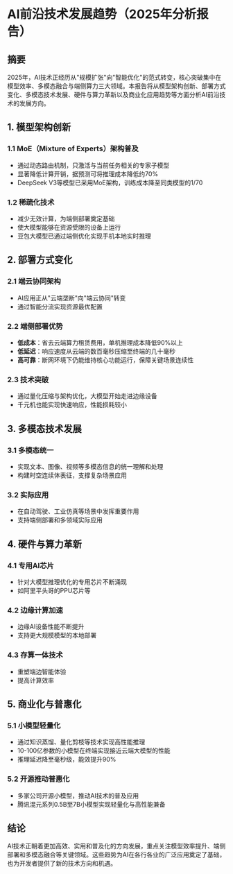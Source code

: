 # AI前沿技术发展趋势（2025年分析报告）

## 摘要

2025年，AI技术正经历从"规模扩张"向"智能优化"的范式转变，核心突破集中在模型效率、多模态融合与端侧算力三大领域。本报告将从模型架构创新、部署方式变化、多模态技术发展、硬件与算力革新以及商业化应用趋势等方面分析AI前沿技术的发展方向。

## 1. 模型架构创新

### 1.1 MoE（Mixture of Experts）架构普及
- 通过动态路由机制，只激活与当前任务相关的专家子模型
- 显著降低计算开销，据预测可将推理成本降低约70%
- DeepSeek V3等模型已采用MoE架构，训练成本降至同类模型的1/70

### 1.2 稀疏化技术
- 减少无效计算，为端侧部署奠定基础
- 使大模型能够在资源受限的设备上运行
- 豆包大模型已通过端侧优化实现手机本地实时推理

## 2. 部署方式变化

### 2.1 端云协同架构
- AI应用正从"云端垄断"向"端云协同"转变
- 通过智能分流实现资源最优配置

### 2.2 端侧部署优势
- **低成本**：省去云端算力租赁费用，单机推理成本降低90%以上
- **低延迟**：响应速度从云端的数百毫秒压缩至终端的几十毫秒
- **高可靠**：断网环境下仍能维持核心功能运行，保障关键场景连续性

### 2.3 技术突破
- 通过量化压缩与架构优化，大模型开始走进边缘设备
- 千元机也能实现快速响应，性能损耗较小

## 3. 多模态技术发展

### 3.1 多模态统一
- 实现文本、图像、视频等多模态信息的统一理解和处理
- 构建时空连续体表征，支撑复杂场景应用

### 3.2 实际应用
- 在自动驾驶、工业仿真等场景中发挥重要作用
- 支持端侧部署和多领域实际应用

## 4. 硬件与算力革新

### 4.1 专用AI芯片
- 针对大模型推理优化的专用芯片不断涌现
- 如阿里平头哥的PPU芯片等

### 4.2 边缘计算加速
- 边缘AI设备性能不断提升
- 支持更大规模模型的本地部署

### 4.3 存算一体技术
- 重塑端边智能体验
- 提高计算效率

## 5. 商业化与普惠化

### 5.1 小模型轻量化
- 通过知识蒸馏、量化剪枝等技术实现高性能推理
- 10-100亿参数的小模型在终端实现接近云端大模型的性能
- 推理延迟降至毫秒级，能效提升90%

### 5.2 开源推动普惠化
- 多家公司开源小模型，推动AI技术的普及应用
- 腾讯混元系列0.5B至7B小模型实现轻量化与高性能兼备

## 结论

AI技术正朝着更加高效、实用和普及化的方向发展，重点关注模型效率提升、端侧部署和多模态融合等关键领域。这些趋势为AI在各行各业的广泛应用奠定了基础，也为开发者提供了新的技术方向和机遇。